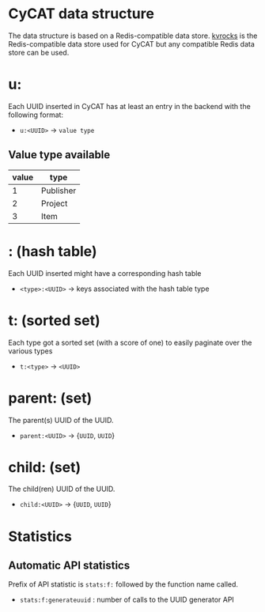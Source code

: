 # CyCAT data structure

The data structure is based on a Redis-compatible data store. [kvrocks](https://github.com/bitleak/kvrocks) is the Redis-compatible data store used for CyCAT
but any compatible Redis data store can be used.

# u:<UUID>

Each UUID inserted in CyCAT has at least an entry in the backend with the following format:

- `u:<UUID>` -> `value type`

## Value type available

|value|type|
|-----|-----------------------------------------|
| 1   | Publisher                               |
| 2   | Project                                 |
| 3   | Item                                    |

# <TYPE INT>:<UUID> (hash table)

Each UUID inserted might have a corresponding hash table

- `<type>:<UUID>` -> keys associated with the hash table type

# t:<TYPE INT> (sorted set)

Each type got a sorted set (with a score of one) to easily paginate over the various types

- `t:<type>` -> `<UUID>`

# parent:<UUID> (set)

The parent(s) UUID of the UUID.

- `parent:<UUID>` -> {`UUID`, `UUID`}

# child:<UUID> (set)

The child(ren) UUID of the UUID.

- `child:<UUID>` -> {`UUID`, `UUID`}

# Statistics

## Automatic API statistics

Prefix of API statistic is `stats:f:` followed by the function name called.

- `stats:f:generateuuid` : number of calls to the UUID generator API
